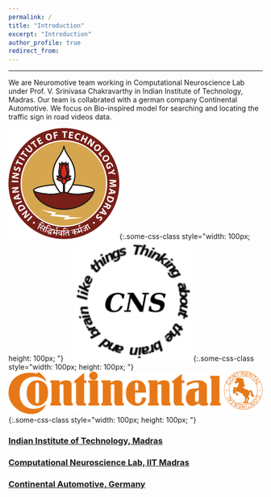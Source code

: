 ```yaml
---
permalink: /
title: "Introduction"
excerpt: "Introduction"
author_profile: true
redirect_from: 
---
```

***
We are Neuromotive team working in Computational Neuroscience Lab under Prof. V. Srinivasa Chakravarthy in Indian Institute of Technology, Madras. Our team is collabrated with a german company Continental Automotive. We focus on Bio-inspired model for searching and locating the traffic sign in road videos data.

![test](iitm.png){:.some-css-class style="width: 100px; height: 100px; "}&nbsp;&nbsp;&nbsp;&nbsp;
![test](cns.png){:.some-css-class style="width: 100px; height: 100px; "}&nbsp;&nbsp;&nbsp;&nbsp;
![test](continental.svg){:.some-css-class style="width: 100px; height: 100px; "}
<br>
<span>
### [Indian Institute of Technology, Madras](https://www.iitm.ac.in/)
### [Computational Neuroscience Lab, IIT Madras](https://biotech.iitm.ac.in/Faculty/CNS_LAB/home.html)
### [Continental Automotive, Germany](https://www.continental-corporation.com/en)
</span>
  <Edit required>



